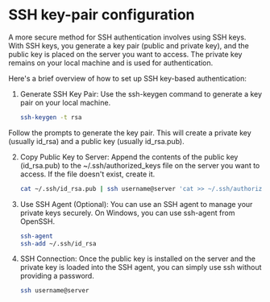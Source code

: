 # SSH key-pair configuration
A more secure method for SSH authentication involves using SSH keys. With SSH keys, you generate a key pair (public and private key), and the public key is placed on the server you want to access. The private key remains on your local machine and is used for authentication.

Here's a brief overview of how to set up SSH key-based authentication:
1. Generate SSH Key Pair: Use the ssh-keygen command to generate a key pair on your local machine.
    ```bash
    ssh-keygen -t rsa
    ```
Follow the prompts to generate the key pair. This will create a private key (usually id_rsa) and a public key (usually id_rsa.pub).

2. Copy Public Key to Server: Append the contents of the public key (id_rsa.pub) to the ~/.ssh/authorized_keys file on the server you want to access. If the file doesn't exist, create it.
    ```bash
    cat ~/.ssh/id_rsa.pub | ssh username@server 'cat >> ~/.ssh/authorized_keys'
    ```
3. Use SSH Agent (Optional): You can use an SSH agent to manage your private keys securely. On Windows, you can use ssh-agent from OpenSSH.
    ```bash
    ssh-agent
    ssh-add ~/.ssh/id_rsa
    ```
4. SSH Connection: Once the public key is installed on the server and the private key is loaded into the SSH agent, you can simply use ssh without providing a password.
    ```bash
    ssh username@server
    ```
